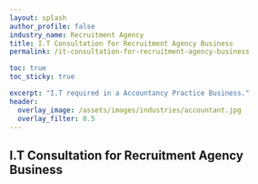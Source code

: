 ```yaml
---
layout: splash 
author_profile: false 
industry_name: Recruitment Agency
title: I.T Consultation for Recruitment Agency Business
permalink: /it-consultation-for-recruitment-agency-business

toc: true
toc_sticky: true

excerpt: "I.T required in a Accountancy Practice Business."
header:
  overlay_image: /assets/images/industries/accountant.jpg
  overlay_filter: 0.5 
---
```


## I.T Consultation for Recruitment Agency Business
